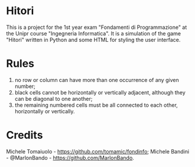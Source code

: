 # Hitori
This is a project for the 1st year exam "Fondamenti di Programmazione" at the Unipr course "Ingegneria Informatica".
It is a simulation of the game "Hitori" written in Python and some HTML for styling the user interface.
# Rules 
1. no row or column can have more than one occurrence of any given number;
2. black cells cannot be horizontally or vertically adjacent, although they can be diagonal to one another;
3. the remaining numbered cells must be all connected to each other, horizontally or vertically.
# Credits
Michele Tomaiuolo - https://github.com/tomamic/fondinfo;
Michele Bandini - @MarlonBando - https://github.com/MarlonBando.
